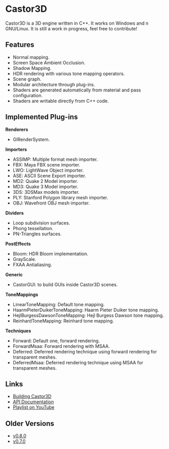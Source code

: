 Castor3D
========

Castor3D is a 3D engine written in C++.
It works on Windows and n GNU/Linux.
It is still a work in progress, feel free to contribute!

Features
--------

- Normal mapping.
- Screen Space Ambient Occlusion.
- Shadow Mapping.
- HDR rendering with various tone mapping operators.
- Scene graph.
- Modular architecture through plug-ins.
- Shaders are generated automatically from material and pass configuration.
- Shaders are writable directly from C++ code.

Implemented Plug-ins
--------------------

**Renderers**
- GlRenderSystem.

**Importers**
- ASSIMP: Multiple format mesh importer.
- FBX: Maya FBX scene importer.
- LWO: LightWave Object importer.
- ASE: ASCII Scene Export importer.
- MD2: Quake 2 Model importer.
- MD3: Quake 3 Model importer.
- 3DS: 3DSMax models importer.
- PLY: Stanford Polygon library mesh importer.
- OBJ: Wavefront OBJ mesh importer.

**Dividers**
- Loop subdivision surfaces.
- Phong tessellation.
- PN-Triangles surfaces.

**PostEffects**
- Bloom: HDR Bloom implementation.
- GrayScale.
- FXAA Antialiasing.

**Generic**
- CastorGUI: to build GUIs inside Castor3D scenes.

**ToneMappings**
- LinearToneMapping: Default tone mapping.
- HaarmPieterDuikerToneMapping: Haarm Pieter Duiker tone mapping.
- HejlBurgessDawsonToneMapping: Hejl Burgess Dawson tone mapping.
- ReinhardToneMapping: Reinhard tone mapping.

**Techniques**
- Forward: Default one, forward rendering.
- ForwardMsaa: Forward rendering with MSAA.
- Deferred: Deferred rendering technique using forward rendering for transparent meshes.
- DeferredMsaa: Deferred rendering technique using MSAA for transparent meshes.

Links
-----

- [Building Castor3D](https://dragonjoker.github.com/Castor3D/v0.9.0/pages/build)
- [API Documentation](https://dragonjoker.github.com/Castor3D/v0.9.0/doc/Castor3D/English)
- [Playlist on YouTube](https://www.youtube.com/playlist?list=PLKA1SVXuAbMNaFbSJyAN_4yD2bzNlgES3)

Older Versions
--------------

- [v0.8.0](https://dragonjoker.github.com/Castor3D/v0.8.0/)
- [v0.7.0](https://dragonjoker.github.com/Castor3D/v0.7.0/)
